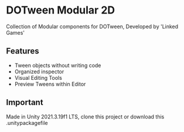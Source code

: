 # DOTween Modular 2D
Collection of Modular components for DOTween, Developed by 'Linked Games'

## Features
- Tween objects without writing code
- Organized inspector
- Visual Editing Tools
- Preview Tweens within Editor

## Important
Made in Unity 2021.3.19f1 LTS, clone this project or download this .unitypackagefile